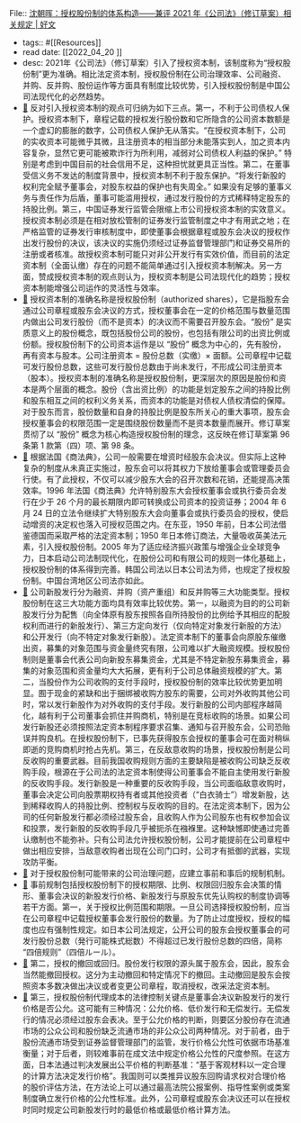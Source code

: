 File:: [沈朝晖：授权股份制的体系构造——兼评 2021 年《公司法》（修订草案）相关规定 | 好文](https://mp.weixin.qq.com/s?__biz=Mzg2NjIxMzEwMg==&mid=2247498103&idx=1&sn=dad7401cc11c33ebd97e87065a76cb69&chksm=ce4cf4f6f93b7de0fa4ef6165d8855d7a14e4737e55663d1acf9f666b2640fff6a30594ab116#rd)

- tags:: #[[Resources]]
- read date: [[2022_04_20  ]]
- desc: 2021年《公司法》（修订草案）引入了授权资本制，该制度称为“授权股份制”更为准确。相比法定资本制，授权股份制在公司治理效率、公司融资、并购、反并购、股份运作等方面具有制度比较优势，引入授权股份制是中国公司法现代化的必然趋势。
- [📌](<http://localhost:7026/reading/8?title=沈朝晖：授权股份制的体系构造——兼评 2021 年《公司法》（修订草案）相关规定 - 好文#id=1650440260664>)  反对引入授权资本制的观点可归纳为如下三点。第一，不利于公司债权人保护。授权资本制下，章程记载的授权发行股份数和它所隐含的公司资本数额是一个虚幻的膨胀的数字，公司债权人保护无从落实。“在授权资本制下，公司的实收资本可能微乎其微，且注册资本的相当部分未能落实到人，加之资本内容复杂，显然它更可能被欺诈行为所利用，减弱对公司债权人利益的保护。” 特别是考虑到中国目前的社会信用不足，这种担忧就更具正当性。第二，在董事受信义务不发达的制度背景中，授权资本制不利于股东保护。“将发行新股的权利完全赋予董事会，对股东权益的保护也有失周全。” 如果没有足够的董事义务与责任作为后盾，董事可能滥用授权，通过发行股份的方式稀释特定股东的持股比例。第三，中国证券发行监管会限缩上市公司授权资本制的实效意义。授权资本制必须是在相对放松管制的证券发行监管制度之中才有用武之地；在严格监管的证券发行审核制度中，即使董事会根据章程或股东会决议的授权作出发行股份的决议，该决议的实施仍须经过证券监督管理部门和证券交易所的注册或者核准。故授权资本制可能只对非公开发行有实效价值，而目前的法定资本制（全面认缴）存在的问题不能简单通过引入授权资本制解决。另一方面，赞成授权资本制的观点则认为，授权资本制是公司法现代化的趋势；授权资本制能增强公司运作的灵活性与效率。
- [📌](<http://localhost:7026/reading/8?title=沈朝晖：授权股份制的体系构造——兼评 2021 年《公司法》（修订草案）相关规定 - 好文#id=1650440316253>)  授权资本制的准确名称是授权股份制（authorized shares），它是指股东会通过公司章程或股东会决议的方式，授权董事会在一定的价格范围与数量范围内做出公司发行股份（而不是资本）的决议而不需要召开股东会。“股份” 是实质意义上的股份概念，既包括股份公司的股份，也包括有限公司的出资比例或份额。授权股份制下的公司资本运作是以 “股份” 概念为中心的，先有股份，再有资本与股本。公司注册资本 = 股份总数（实缴）× 面额。公司章程中记载可发行股份总数，这些可发行股份总数由于尚未发行，不形成公司注册资本（股本）。授权资本制的准确名称是授权股份制，更深层次的原因是股份和资本是两个层面的概念。股份（含出资比例）的功能是划定股东之间的持股比例和股东相互之间的权利义务关系，而资本的功能是对债权人债权清偿的保障。对于股东而言，股份数量和自身的持股比例是股东所关心的重大事项，股东会授权董事会的权限范围一定是围绕股份数量而不是资本数量而展开。修订草案贯彻了以 “股份” 概念为核心构造授权股份制的理念，这反映在修订草案第 96 条第 1 款第（四）项、第 98 条。
- [📌](<http://localhost:7026/reading/8?title=沈朝晖：授权股份制的体系构造——兼评 2021 年《公司法》（修订草案）相关规定 - 好文#id=1650441344392>)  根据法国《商法典》，公司一般需要在增资时经股东会决议。但实际上这种复杂的制度从未真正实施过，股东会可以将其权力下放给董事会或管理委员会行使。有了此授权，不仅可以减少股东大会的召开次数和花销，还能提高决策效率。1996 年法国《商法典》允许特别股东大会授权董事会或执行委员会发行在少于 26 个月的最长期限内即可转换成公司资本的投资证券；2004 年 6 月 24 日的立法令继续扩大特别股东大会向董事会或执行委员会的授权，使启动增资的决定权也落入可授权范围之内。在东亚，1950 年前，日本公司法借鉴德国而采取严格的法定资本制；1950 年日本修订商法，大量吸收英美法元素，引入授权股份制。2005 年为了适应经济振兴政策与增强企业全球竞争力，日本启动公司法制现代化，在股份公司和有限公司的规则一体化基础上，授权股份制的体系得到完善。韩国公司法以日本公司法为师，也规定了授权股份制。中国台湾地区公司法亦如此。
- [📌](<http://localhost:7026/reading/8?title=沈朝晖：授权股份制的体系构造——兼评 2021 年《公司法》（修订草案）相关规定 - 好文#id=1650441731042>)  公司新股发行分为融资、并购（资产重组）和反并购等三大功能类型。授权股份制在这三大功能方面均具有效率比较优势。第一，以融资为目的的公司新股发行分为配售（向全体原有股东按照各自所持股份的比例给予其相应的配股权利而进行的新股发行）、第三方定向发行（仅向特定对象发行新股的方法）和公开发行（向不特定对象发行新股）。法定资本制下的董事会向原股东催缴出资，募集的对象范围与资金量终究有限，公司难以扩大融资规模。授权股份制则是董事会代表公司向新股东募集资金，尤其是不特定新股东募集资金，募集的对象范围和资金量均大大拓展，更有利于公司总体融资规模的扩大。第二，当股份作为公司收购的支付手段时，授权股份制的效率比较优势更加明显。囿于现金的紧缺和出于捆绑被收购方股东的需要，公司对外收购其他公司时，常以发行新股作为对外收购的支付手段。发行新股的公司内部程序越简化，越有利于公司董事会抓住并购商机，特别是在竞标收购的场景。如果公司发行新股还必须按照法定资本制程序要求召集、通知与召开股东会，公司恐贻误并购良机。在授权股份制下，已事先获得股东会授权的董事会可在面对稍纵即逝的竞购商机时抢占先机。第三，在反敌意收购的场景，授权股份制是公司反收购的重要武器。目前我国收购规则方面的主要缺陷是被收购公司缺乏反收购手段，根源在于公司法的法定资本制使得公司董事会不能自主使用发行新股的反收购手段。发行新股是一种重要的反收购手段，当公司面临敌意收购时，董事会决定公司向股票期权持有者或其他投资者（“白衣骑士”）增发新股，达到稀释收购人的持股比例、控制权与反收购的目的。在法定资本制下，因为公司的任何新股发行都必须经过股东会，且收购人作为公司股东也有权参加会议和投票，发行新股的反收购手段几乎被扼杀在襁褓里。这种缺憾即使通过完善认缴制也不能弥补。只有公司法允许授权股份制，公司才能提前在公司章程中做出相应安排，当敌意收购者出现在公司门口时，公司才有抵御的武器，实现攻防平衡。
- [📌](<http://localhost:7026/reading/8?title=沈朝晖：授权股份制的体系构造——兼评 2021 年《公司法》（修订草案）相关规定 - 好文#id=1650441785248>)  对于授权股份制可能带来的公司治理问题，应建立事前和事后的规制机制。
- [📌](<http://localhost:7026/reading/8?title=沈朝晖：授权股份制的体系构造——兼评 2021 年《公司法》（修订草案）相关规定 - 好文#id=1650441796167>)  事前规制包括授权股份制下的授权期限、比例、权限回归股东会决策的情形、董事会决议的新股发行价格、新股发行与原股东优先认购权的制度协调等若干方面。第一，关于授权比例范围和期限。一旦公司选择授权股份制，应当在公司章程中记载授权董事会发行股份的数量。为了防止过度授权，授权的幅度也应有强制性规定。如日本公司法规定，公开公司的股东会授权董事会的可发行股份总数（発行可能株式総数）不得超过已发行股份总数的四倍，简称 “四倍规则”（四倍ルール）。
- [📌](<http://localhost:7026/reading/8?title=沈朝晖：授权股份制的体系构造——兼评 2021 年《公司法》（修订草案）相关规定 - 好文#id=1650441934074>)  第二，授权的撤回或回归。股份发行权限的源头属于股东会，因此，股东会当然能撤回授权。这分为主动撤回和特定情况下的撤回。主动撤回是股东会按照资本多数决做出决议或者变更公司章程，取消授权，改采法定资本制。
- [📌](<http://localhost:7026/reading/8?title=沈朝晖：授权股份制的体系构造——兼评 2021 年《公司法》（修订草案）相关规定 - 好文#id=1650442150220>)  第三，授权股份制代理成本的法律控制关键点是董事会决议新股发行的发行价格是否公允。这可能有三种情况：公允价格、低价发行和无偿发行。无偿发行的情况必须经过股东会表决。至于公允价格的判断，则要区分股份存在流通市场的公众公司和股份缺乏流通市场的非公众公司两种情况。对于前者，由于股份流通市场受到证券监督管理部门的监管，发行价格公允性可依据市场基准衡量；对于后者，则较难事前在成文法中规定价格公允性的尺度参照。在这方面，日本法通过判决发展出公平价格的判断基准：“基于客观材料以一定合理的计算方法决定发行价格”。我国则可以类推异议股东回购请求权对合理价格的股价评估方法，在方法论上可以通过最高法院公报案例、指导性案例或类案制度确立发行价格的公允性标准。此外，公司章程或股东会决议还可以在授权时同时规定公司新股发行时的最低价格或最低价格计算方法。